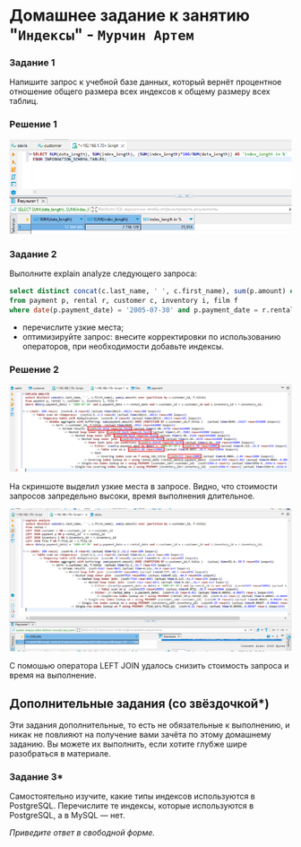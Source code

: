 # Домашнее задание к занятию "`Индексы`" - `Мурчин Артем`

### Задание 1

Напишите запрос к учебной базе данных, который вернёт процентное отношение общего размера всех индексов к общему размеру всех таблиц.

### Решение 1

![alt text](https://github.com/artmur1/12-05-hw/blob/main/12-05-zad1.png)

### Задание 2

Выполните explain analyze следующего запроса:
```sql
select distinct concat(c.last_name, ' ', c.first_name), sum(p.amount) over (partition by c.customer_id, f.title)
from payment p, rental r, customer c, inventory i, film f
where date(p.payment_date) = '2005-07-30' and p.payment_date = r.rental_date and r.customer_id = c.customer_id and i.inventory_id = r.inventory_id
```
- перечислите узкие места;
- оптимизируйте запрос: внесите корректировки по использованию операторов, при необходимости добавьте индексы.

### Решение 2

![alt text](https://github.com/artmur1/12-05-hw/blob/main/12-05-zad2-1.png)

На скриншоте выделил узкие места в запросе. Видно, что стоимости запросов запредельно высоки, время выполнения длительное.

![alt text](https://github.com/artmur1/12-05-hw/blob/main/12-05-zad2-2.png)

С помошью оператора LEFT JOIN удалось снизить стоимость запроса и время на выполнение.

## Дополнительные задания (со звёздочкой*)
Эти задания дополнительные, то есть не обязательные к выполнению, и никак не повлияют на получение вами зачёта по этому домашнему заданию. Вы можете их выполнить, если хотите глубже шире разобраться в материале.

### Задание 3*

Самостоятельно изучите, какие типы индексов используются в PostgreSQL. Перечислите те индексы, которые используются в PostgreSQL, а в MySQL — нет.

*Приведите ответ в свободной форме.*
